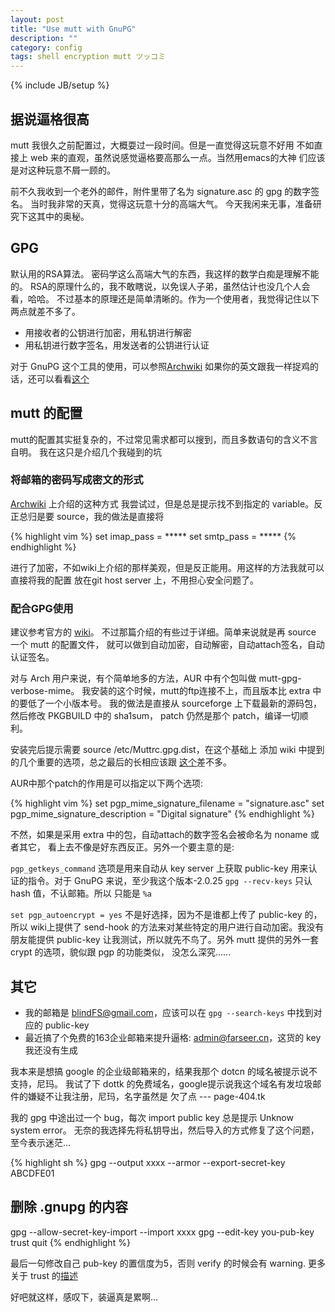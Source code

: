 ```yaml
---
layout: post
title: "Use mutt with GnuPG"
description: ""
category: config
tags: shell encryption mutt ツッコミ
---
```

{% include JB/setup %}

## 据说逼格很高

mutt 我很久之前配置过，大概耍过一段时间。但是一直觉得这玩意不好用
不如直接上 web 来的直观，虽然说感觉逼格要高那么一点。当然用emacs的大神
们应该是对这种玩意不屑一顾的。

前不久我收到一个老外的邮件，附件里带了名为 signature.asc 的 gpg 的数字签名。
当时我非常的天真，觉得这玩意十分的高端大气。
今天我闲来无事，准备研究下这其中的奥秘。

## GPG

默认用的RSA算法。
密码学这么高端大气的东西，我这样的数学白痴是理解不能的。
RSA的原理什么的，我不敢瞎说，以免误人子弟，虽然估计也没几个人会看，哈哈。
不过基本的原理还是简单清晰的。作为一个使用者，我觉得记住以下两点就差不多了。

* 用接收者的公钥进行加密，用私钥进行解密
* 用私钥进行数字签名，用发送者的公钥进行认证

对于 GnuPG 这个工具的使用，可以参照[Archwiki](https://wiki.archlinux.org/index.php/GPG)
如果你的英文跟我一样捉鸡的话，还可以看看[这个](http://www.ruanyifeng.com/blog/2013/07/gpg.html)

## mutt 的配置

mutt的配置其实挺复杂的，不过常见需求都可以搜到，而且多数语句的含义不言自明。
我在这只是介绍几个我碰到的坑

### 将邮箱的密码写成密文的形式

[Archwiki](https://wiki.archlinux.org/index.php/Mutt#Passwords_management) 上介绍的这种方式
我尝试过，但是总是提示找不到指定的 variable。反正总归是要 source，我的做法是直接将

{% highlight vim %}
set imap_pass = *****
set smtp_pass = *****
{% endhighlight %}

进行了加密，不如wiki上介绍的那样美观，但是反正能用。用这样的方法我就可以直接将我的配置
放在git host server 上，不用担心安全问题了。

### 配合GPG使用

建议参考官方的 [wiki](http://dev.mutt.org/trac/wiki/MuttGuide/UseGPG)。
不过那篇介绍的有些过于详细。简单来说就是再 source 一个 mutt 的配置文件，
就可以做到自动加密，自动解密，自动attach签名，自动认证签名。

对与 Arch 用户来说，有个简单地多的方法，AUR 中有个包叫做 mutt-gpg-verbose-mime。
我安装的这个时候，mutt的ftp连接不上，而且版本比 extra 中的要低了一个小版本号。
我的做法是直接从 sourceforge 上下载最新的源码包，然后修改 PKGBUILD 中的 sha1sum，
patch 仍然是那个 patch，编译一切顺利。

安装完后提示需要 source /etc/Muttrc.gpg.dist，在这个基础上
添加 wiki 中提到的几个重要的选项，总之最后的长相应该跟
[这个](https://github.com/blindFS/dotfiles/blob/master/.mutt/.gpgrc)差不多。

AUR中那个patch的作用是可以指定以下两个选项:

{% highlight vim %}
set pgp_mime_signature_filename    = "signature.asc"
set pgp_mime_signature_description = "Digital signature"
{% endhighlight %}

不然，如果是采用 extra 中的包，自动attach的数字签名会被命名为 noname 或者其它，
看上去不像是好东西反正。另外一个要主意的是:

`pgp_getkeys_command` 选项是用来自动从 key server 上获取 public-key 用来认证的指令。对于
GnuPG 来说，至少我这个版本-2.0.25 `gpg --recv-keys` 只认 hash 值，不认邮箱。所以
只能是 `%a`

`set pgp_autoencrypt = yes` 不是好选择，因为不是谁都上传了 public-key 的，所以
wiki上提供了 send-hook 的方法来对某些特定的用户进行自动加密。我没有朋友能提供 public-key
让我测试，所以就先不鸟了。另外 mutt 提供的另外一套 crypt 的选项，貌似跟 pgp 的功能类似，
没怎么深究......

## 其它

* 我的邮箱是 blindFS@gmail.com，应该可以在 `gpg --search-keys` 中找到对应的 public-key
* 最近搞了个免费的163企业邮箱来提升逼格: admin@farseer.cn，这货的 key 我还没有生成

我本来是想搞 google 的企业级邮箱来的，结果我那个 dotcn 的域名被提示说不支持，尼玛。
我试了下 dottk 的免费域名，google提示说我这个域名有发垃圾邮件的嫌疑不让我注册，尼玛，名字虽然是
欠了点 --- page-404.tk

我的 gpg 中途出过一个 bug，每次 import public key 总是提示 Unknow system error。
无奈的我选择先将私钥导出，然后导入的方式修复了这个问题，至今表示迷茫...

{% highlight sh %}
gpg --output xxxx --armor --export-secret-key ABCDFE01
## 删除 .gnupg 的内容
gpg --allow-secret-key-import --import xxxx
gpg --edit-key you-pub-key trust quit
{% endhighlight %}

最后一句修改自己 pub-key 的置信度为5，否则 verify 的时候会有 warning.
更多关于 trust 的[描述](https://www.gnupg.org/gph/en/manual/x334.html)

好吧就这样，感叹下，装逼真是累啊...
